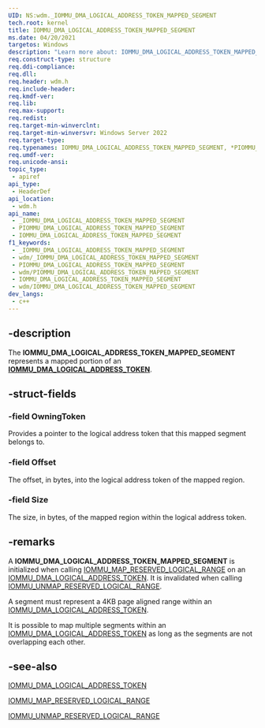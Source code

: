```yaml
---
UID: NS:wdm._IOMMU_DMA_LOGICAL_ADDRESS_TOKEN_MAPPED_SEGMENT
tech.root: kernel
title: IOMMU_DMA_LOGICAL_ADDRESS_TOKEN_MAPPED_SEGMENT
ms.date: 04/20/2021
targetos: Windows
description: "Learn more about: IOMMU_DMA_LOGICAL_ADDRESS_TOKEN_MAPPED_SEGMENT"
req.construct-type: structure
req.ddi-compliance: 
req.dll: 
req.header: wdm.h
req.include-header: 
req.kmdf-ver: 
req.lib: 
req.max-support: 
req.redist: 
req.target-min-winverclnt: 
req.target-min-winversvr: Windows Server 2022
req.target-type: 
req.typenames: IOMMU_DMA_LOGICAL_ADDRESS_TOKEN_MAPPED_SEGMENT, *PIOMMU_DMA_LOGICAL_ADDRESS_TOKEN_MAPPED_SEGMENT
req.umdf-ver: 
req.unicode-ansi: 
topic_type:
 - apiref
api_type:
 - HeaderDef
api_location:
 - wdm.h
api_name:
 - _IOMMU_DMA_LOGICAL_ADDRESS_TOKEN_MAPPED_SEGMENT
 - PIOMMU_DMA_LOGICAL_ADDRESS_TOKEN_MAPPED_SEGMENT
 - IOMMU_DMA_LOGICAL_ADDRESS_TOKEN_MAPPED_SEGMENT
f1_keywords:
 - _IOMMU_DMA_LOGICAL_ADDRESS_TOKEN_MAPPED_SEGMENT
 - wdm/_IOMMU_DMA_LOGICAL_ADDRESS_TOKEN_MAPPED_SEGMENT
 - PIOMMU_DMA_LOGICAL_ADDRESS_TOKEN_MAPPED_SEGMENT
 - wdm/PIOMMU_DMA_LOGICAL_ADDRESS_TOKEN_MAPPED_SEGMENT
 - IOMMU_DMA_LOGICAL_ADDRESS_TOKEN_MAPPED_SEGMENT
 - wdm/IOMMU_DMA_LOGICAL_ADDRESS_TOKEN_MAPPED_SEGMENT
dev_langs:
 - c++
---
```


## -description

The **IOMMU_DMA_LOGICAL_ADDRESS_TOKEN_MAPPED_SEGMENT** represents a mapped portion of an [**IOMMU_DMA_LOGICAL_ADDRESS_TOKEN**](./ns-wdm-iommu_dma_logical_address_token.md).

## -struct-fields

### -field OwningToken

Provides a pointer to the logical address token that this mapped segment belongs to.

### -field Offset

The offset, in bytes, into the logical address token of the mapped region.

### -field Size

The size, in bytes, of the mapped region within the logical address token.

## -remarks

A **IOMMU_DMA_LOGICAL_ADDRESS_TOKEN_MAPPED_SEGMENT** is initialized when calling [IOMMU_MAP_RESERVED_LOGICAL_RANGE](./nc-wdm-iommu_map_reserved_logical_range.md) on an [IOMMU_DMA_LOGICAL_ADDRESS_TOKEN](./ns-wdm-iommu_dma_logical_address_token.md). It is invalidated when calling [IOMMU_UNMAP_RESERVED_LOGICAL_RANGE](./nc-wdm-iommu_unmap_reserved_logical_range.md).

A segment must represent a 4KB page aligned range within an [IOMMU_DMA_LOGICAL_ADDRESS_TOKEN](./ns-wdm-iommu_dma_logical_address_token.md).

It is possible to map multiple segments within an [IOMMU_DMA_LOGICAL_ADDRESS_TOKEN](./ns-wdm-iommu_dma_logical_address_token.md) as long as the segments are not overlapping each other.

## -see-also

[IOMMU_DMA_LOGICAL_ADDRESS_TOKEN](./ns-wdm-iommu_dma_logical_address_token.md)

[IOMMU_MAP_RESERVED_LOGICAL_RANGE](./nc-wdm-iommu_map_reserved_logical_range.md)

[IOMMU_UNMAP_RESERVED_LOGICAL_RANGE](./nc-wdm-iommu_unmap_reserved_logical_range.md)
